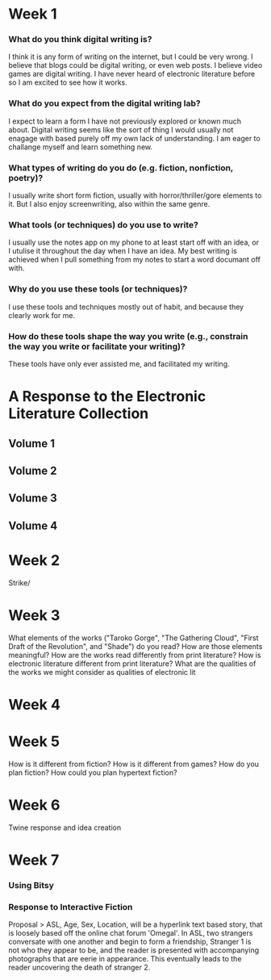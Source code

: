 # Week 1
### What do you think digital writing is?
I think it is any form of writing on the internet, but I could be very wrong. I believe that blogs could be digital writing, or even web posts. I believe video games are digital writing. I have never heard of electronic literature before so I am excited to see how it works. 
### What do you expect from the digital writing lab?
I expect to learn a form I have not previously explored or known much about. Digital writing seems like the sort of thing I would usually not enagage with based purely off my own lack of understanding. I am eager to challange myself and learn something new. 
### What types of writing do you do (e.g. fiction, nonfiction, poetry)?
I usually write short form fiction, usually with horror/thriller/gore elements to it. But I also enjoy screenwriting, also within the same genre. 
### What tools (or techniques) do you use to write?
I usually use the notes app on my phone to at least start off with an idea, or I utulise it throughout the day when I have an idea. My best writing is achieved when I pull something from my notes to start a word documant off with. 
### Why do you use these tools (or techniques)?
I use these tools and techniques mostly out of habit, and because they clearly work for me. 
### How do these tools shape the way you write (e.g., constrain the way you write or facilitate your writing)?
These tools have only ever assisted me, and facilitated my writing. 
# A Response to the Electronic Literature Collection 
## Volume 1 

## Volume 2 

## Volume 3 

## Volume 4 

# Week 2 
Strike/
# Week 3 
What elements of the works ("Taroko Gorge", "The Gathering Cloud", "First Draft of the Revolution", and "Shade") do you read?
How are those elements meaningful?
How are the works read differently from print literature?
How is electronic literature different from print literature?
What are the qualities of the works we might consider as qualities of electronic lit

# Week 4 
# Week 5 
How is it different from fiction?
How is it different from games?
How do you plan fiction?
How could you plan hypertext fiction?
# Week 6 
Twine response and idea creation 
# Week 7 
### Using Bitsy 
### Response to Interactive Fiction 
Proposal > 
ASL, Age, Sex, Location, will be a hyperlink text based story, that is loosely based off the online chat forum 'Omegal'. 
In ASL, two strangers conversate with one another and begin to form a friendship, Stranger 1 is not who they appear to be, and the reader is presented with accompanying photographs that are eerie in appearance. This eventually leads to the reader uncovering the death of stranger 2. 

